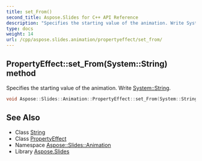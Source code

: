 ```yaml
---
title: set_From()
second_title: Aspose.Slides for C++ API Reference
description: "Specifies the starting value of the animation. Write System::String."
type: docs
weight: 14
url: /cpp/aspose.slides.animation/propertyeffect/set_from/
---
```

## PropertyEffect::set_From(System::String) method


Specifies the starting value of the animation. Write [System::String](../../../system/string/).

```cpp
void Aspose::Slides::Animation::PropertyEffect::set_From(System::String value) override
```

## See Also

* Class [String](../../system/string/)
* Class [PropertyEffect](./)
* Namespace [Aspose::Slides::Animation](../)
* Library [Aspose.Slides](../../)